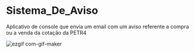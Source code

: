 # Sistema_De_Aviso
 Aplicativo de console que envia um email com um aviso referente a compra ou a venda da cotação da PETR4

![ezgif com-gif-maker](https://user-images.githubusercontent.com/72359414/134607028-87014a3c-668e-411c-b6fa-b8437fec2f73.gif)
